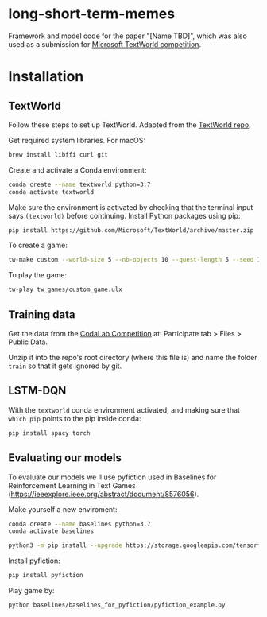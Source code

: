 # long-short-term-memes
Framework and model code for the paper "[Name TBD]", which was also used as a submission for [Microsoft TextWorld competition]( https://www.microsoft.com/en-us/research/project/textworld/).

# Installation

## TextWorld

Follow these steps to set up TextWorld. Adapted from the [TextWorld repo](https://github.com/microsoft/textworld).

Get required system libraries. For macOS:

```bash
brew install libffi curl git
```

Create and activate a Conda environment:

```bash
conda create --name textworld python=3.7
conda activate textworld
```

Make sure the environment is activated by checking that the terminal input says `(textworld)` before continuing. Install Python packages using pip:

```bash
pip install https://github.com/Microsoft/TextWorld/archive/master.zip
```

To create a game:

```bash
tw-make custom --world-size 5 --nb-objects 10 --quest-length 5 --seed 1234 --output tw_games/custom_game.ulx
```

To play the game:

```bash
tw-play tw_games/custom_game.ulx
```

## Training data

Get the data from the [CodaLab Competition](https://competitions.codalab.org/competitions/20865#participate-get_starting_kit) at: Participate tab > Files > Public Data.

Unzip it into the repo's root directory (where this file is) and name the folder `train` so that it gets ignored by git.

## LSTM-DQN

With the `textworld` conda environment activated, and making sure that `which pip` points to the pip inside conda:

```bash
pip install spacy torch
```

## Evaluating our models 

To evaluate our models we ll use pyfiction used in Baselines for Reinforcement Learning in Text Games (https://ieeexplore.ieee.org/abstract/document/8576056). 

Make yourself a new enviroment:

```bash
conda create --name baselines python=3.7
conda activate baselines
```

```bash
python3 -m pip install --upgrade https://storage.googleapis.com/tensorflow/mac/cpu/tensorflow-1.12.0-py3-none-any.whl
```

Install pyfiction:

```bash
pip install pyfiction
```
Play game by:

```bash
python baselines/baselines_for_pyfiction/pyfiction_example.py
```


